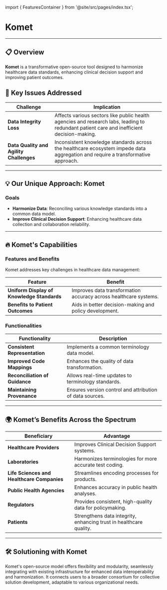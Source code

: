 import { FeaturesContainer } from '@site/src/pages/index.tsx';

# Komet

---

## 📋 Overview

<div style={{ backgroundColor: '#e6f4ea', padding: '15px', borderLeft: '5px solid #34a853', marginBottom: '20px', borderRadius: '5px' }}>
  <strong>Komet</strong> is a transformative open-source tool designed to harmonize healthcare data standards, enhancing clinical decision support and improving patient outcomes.
</div>



## 🚩 Key Issues Addressed

| **Challenge**                         | **Implication** |
|---------------------------------------|-----------------|
| **Data Integrity Loss**             | Affects various sectors like public health agencies and research labs, leading to redundant patient care and inefficient decision-making. |
| **Data Quality and Agility Challenges** | Inconsistent knowledge standards across the healthcare ecosystem impede data aggregation and require a transformative approach. |

---

## 💡 Our Unique Approach: Komet

### Goals
- **Harmonize Data**: Reconciling various knowledge standards into a common data model.
- **Improve Clinical Decision Support**: Enhancing healthcare data collection and collaboration reliability.

---

## 🔥 Komet's Capabilities

### Features and Benefits
Komet addresses key challenges in healthcare data management:

| **Feature**                                 | **Benefit** |
|---------------------------------------------|-------------|
| **Uniform Display of Knowledge Standards**  | Improves data transformation accuracy across healthcare systems. |
| **Benefits to Patient Outcomes**            | Aids in better decision-making and policy development. |

### Functionalities

| **Functionality**                           | **Description** |
|---------------------------------------------|-----------------|
| **Consistent Representation**               | Implements a common terminology data model. |
| **Improved Code Mappings**                 | Enhances the quality of data transformation. |
| **Reconciliation of Guidance**             | Allows real-time updates to terminology standards. |
| **Maintaining Provenance**                 | Ensures version control and attribution of data sources. |

---

## 🌍 Komet’s Benefits Across the Spectrum

| **Beneficiary**                            | **Advantage** |
|--------------------------------------------|---------------|
| **Healthcare Providers**                 | Improves Clinical Decision Support systems. |
| **Laboratories**                         | Harmonizes terminologies for more accurate test coding. |
| **Life Sciences and Healthcare Companies**  | Streamlines encoding processes for products. |
| **Public Health Agencies**              | Enhances accuracy in public health analyses. |
| **Regulators**                           | Provides consistent, high-quality data for policymaking. |
| **Patients**                             | Strengthens data integrity, enhancing trust in healthcare quality. |

---

## 🛠️ Solutioning with Komet

<div style={{ backgroundColor: '#e6f4ea', padding: '15px', borderLeft: '5px solid #34a853', marginBottom: '20px', borderRadius: '5px' }}>
Komet's open-source model offers flexibility and modularity, seamlessly integrating with existing infrastructure for enhanced data interoperability and harmonization. It connects users to a broader consortium for collective solution development, adaptable to various organizational needs.
</div>
